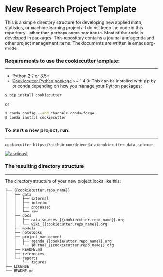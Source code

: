 
# New Research Project Template

This is a simple directory structure for developing new applied math, statistics, or machine learning projects. I
do not keep the code in this repository--other than perhaps some notebooks. Most of the code is developed in packages. 
This repository contains a journal and agenda and other project management items. The documents are written in emacs
org-mode.

### Requirements to use the cookiecutter template:
-----------
 - Python 2.7 or 3.5+
 - [Cookiecutter Python package](http://cookiecutter.readthedocs.org/en/latest/installation.html) >= 1.4.0: This can be installed with pip by or conda depending on how you manage your Python packages:

``` bash
$ pip install cookiecutter
```

or

``` bash
$ conda config --add channels conda-forge
$ conda install cookiecutter
```


### To start a new project, run:
------------

    cookiecutter https://github.com/drivendata/cookiecutter-data-science


[![asciicast](https://asciinema.org/a/9bgl5qh17wlop4xyxu9n9wr02.png)](https://asciinema.org/a/9bgl5qh17wlop4xyxu9n9wr02)


### The resulting directory structure
------------

The directory structure of your new project looks like this: 

```
├── {{cookiecutter.repo_name}}
│   ├── data
│   │   ├── external
│   │   ├── interim
│   │   ├── processed
│   │   └── raw
│   ├── docs
│   │   ├── data_sources_{{cookiecutter.repo_name}}.org
│   │   └── wiki_{{cookiecutter.repo_name}}.org
│   ├── models
│   ├── notebooks
│   ├── project_management
│   │   ├── agenda_{{cookiecutter.repo_name}}.org
│   │   └── journal_{{cookiecutter.repo_name}}.org
│   ├── README.md
│   ├── references
│   └── reports
│       └── figures
├── LICENSE
└── README.md

```


